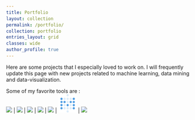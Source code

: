 ```yaml
---
title: Portfolio
layout: collection
permalink: /portfolio/
collection: portfolio
entries_layout: grid
classes: wide
author_profile: true
---
```

Here are some projects that I especially loved to work on.
I will frequently update this page with new projects related to machine learning, data mining and data-visualization.

Some of my favorite tools are :  
<a href="https://www.python.org/" target="_blank" rel="noopener noreferrer">
<img src="https://upload.wikimedia.org/wikipedia/commons/c/c3/Python-logo-notext.svg" style="height:50px;"/></a>
<a href="https://scikit-learn.org/stable/" target="_blank" rel="noopener noreferrer" style="text-decoration:none;">|
<img src="https://upload.wikimedia.org/wikipedia/commons/0/05/Scikit_learn_logo_small.svg" style="height:50px;"/></a>
<a href="https://www.tensorflow.org/?hl=en" target="_blank" rel="noopener noreferrer" style="text-decoration:none;">|
<img src="https://upload.wikimedia.org/wikipedia/commons/2/2d/Tensorflow_logo.svg" style="height:50px;"/></a>
<a href="https://spark.apache.org/" target="_blank" rel="noopener noreferrer" style="text-decoration:none;">|
<img src="https://upload.wikimedia.org/wikipedia/commons/f/f3/Apache_Spark_logo.svg" style="height:50px;"></a>
<a href="https://www.postgresql.org/" target="_blank" rel="noopener noreferrer" style="text-decoration:none;">|
<img src="https://wiki.postgresql.org/images/a/a4/PostgreSQL_logo.3colors.svg" style="height:50px;"></a>
<a href="https://www.metabase.com/" target="_blank" rel="noopener noreferrer" style="text-decoration:none;">|
<img src="/assets/images/metabase-icon.svg" style="height:50px;"></a>
<a href="https://git-scm.com/" target="_blank" rel="noopener noreferrer" style="text-decoration:none;">|
<img src="https://upload.wikimedia.org/wikipedia/commons/3/3f/Git_icon.svg" style="height:50px;"></a>